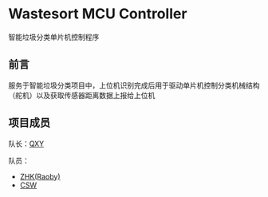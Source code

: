 # Wastesort MCU Controller
智能垃圾分类单片机控制程序

## 前言
服务于智能垃圾分类项目中，上位机识别完成后用于驱动单片机控制分类机械结构（舵机）以及获取传感器距离数据上报给上位机

## 项目成员
队长：[QXY](https://github.com/noobth1nker)

队员：
  * [ZHK(Raoby)](https://github.com/Raobee)
  * [CSW](https://github.com/csw5377)